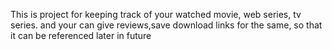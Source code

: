 This is project for keeping track of your watched movie, web series, tv series.
and your can give reviews,save download links for the same, so that it can be referenced later in future
